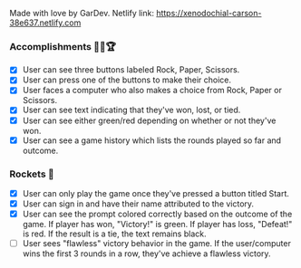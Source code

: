 Made with love by GarDev.
Netlify link: https://xenodochial-carson-38e637.netlify.com
### Accomplishments 🎯🥇🏆
- [x] User can see three buttons labeled Rock, Paper, Scissors.
- [x] User can press one of the buttons to make their choice.
- [x] User faces a computer who also makes a choice from Rock, Paper or Scissors.
- [x] User can see text indicating that they've won, lost, or tied.
- [x] User can see either green/red depending on whether or not they've won.
- [x] User can see a game history which lists the rounds played so far and outcome.
### Rockets 🚀
- [x] User can only play the game once they've pressed a button titled Start.
- [x] User can sign in and have their name attributed to the victory.
- [x] User can see the prompt colored correctly based on the outcome of the game. If player has won, "Victory!" is green. If player has loss, "Defeat!" is red. If the result is a tie, the text remains black.
- [ ] User sees "flawless" victory behavior in the game. If the user/computer wins the first 3 rounds in a row, they've achieve a flawless victory.

